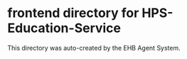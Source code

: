 # frontend directory for HPS-Education-Service

This directory was auto-created by the EHB Agent System.